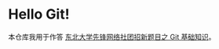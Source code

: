 # Hello Git!

本仓库我用于作答 [东北大学先锋网络社团招新题目之 Git 基础知识](https://17999824wyj.github.io/NEUP-preTest/2024/web/ch-1.html)。


